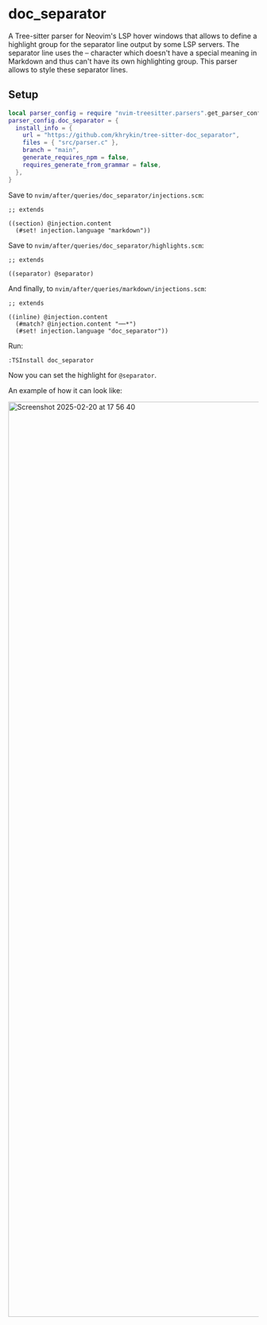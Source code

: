 # doc_separator

A Tree-sitter parser for Neovim's LSP hover windows that allows to define a highlight group for the separator line output by some LSP servers. The separator line uses the `─` character which doesn't have a special meaning in Markdown and thus can't have its own highlighting group. This parser allows to style these separator lines.


## Setup

```lua
local parser_config = require "nvim-treesitter.parsers".get_parser_configs()
parser_config.doc_separator = {
  install_info = {
    url = "https://github.com/khrykin/tree-sitter-doc_separator",
    files = { "src/parser.c" },
    branch = "main",
    generate_requires_npm = false,
    requires_generate_from_grammar = false,
  },
}
```

Save to `nvim/after/queries/doc_separator/injections.scm`:
```query
;; extends

((section) @injection.content
  (#set! injection.language "markdown"))
```

Save to `nvim/after/queries/doc_separator/highlights.scm`:
```query
;; extends

((separator) @separator)
```
And finally, to `nvim/after/queries/markdown/injections.scm`:

```query
;; extends

((inline) @injection.content
  (#match? @injection.content "──*")
  (#set! injection.language "doc_separator"))
```

Run:
```
:TSInstall doc_separator
```

Now you can set the highlight for `@separator`.

An example of how it can look like:

<img width="1840" alt="Screenshot 2025-02-20 at 17 56 40" src="https://github.com/user-attachments/assets/0378f2e5-14f7-4e38-baec-1f9dbaf3d9ed" />

